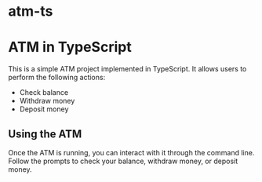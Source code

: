 # atm-ts


ATM in TypeScript
=================

This is a simple ATM project implemented in TypeScript. It allows users to perform the following actions:

*   Check balance
*   Withdraw money
*   Deposit money
   

Using the ATM
-------------

Once the ATM is running, you can interact with it through the command line. Follow the prompts to check your balance, withdraw money, or deposit money.